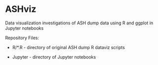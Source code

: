 # ASHviz

Data visualization investigations of ASH dump data using R and ggplot in Jupyter notebooks

Repository Files:

- R/\*.R - directory of original ASH dump R dataviz scripts

- Jupyter - directory of Jupyter notebooks
